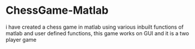 # ChessGame-Matlab
i have created a chess game in matlab using various inbuilt functions of matlab and user defined functions, this game works on GUI and it is a two player game 
